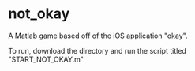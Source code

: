 # not_okay
A Matlab game based off of the iOS application "okay".

To run, download the directory and run the script titled "START_NOT_OKAY.m"
